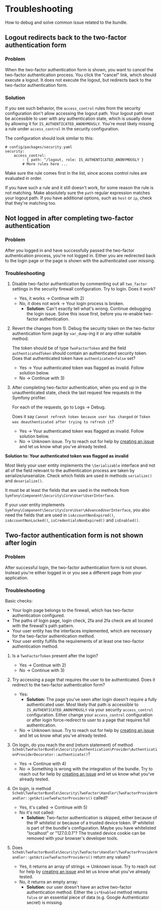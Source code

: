 Troubleshooting
===============

How to debug and solve common issue related to the bundle.


## Logout redirects back to the two-factor authentication form

### Problem

When the two-factor authentication form is shown, you want to cancel the two-factor authentication process. You click
the "cancel" link, which should execute a logout. It does not execute the logout, but redirects back to the two-factor
authentication form.

### Solution

If you see such behavior, the `access_control` rules from the security configuration don't allow accessing the logout
path. Your logout path must be accessible to user with any authentication state, which is usually done by allowing it
for `IS_AUTHENTICATED_ANONYMOUSLY`. You're most likely missing a rule under `access_control` in the security
configuration.

The configuration should look similar to this:

```
# config/packages/security.yaml
security:
    access_control:
        - { path: ^/logout, role: IS_AUTHENTICATED_ANONYMOUSLY }
        # More rules here ...
```

Make sure the rule comes first in the list, since access control rules are evaluated in order.

If you have such a rule and it still doesn't work, for some reason the rule is not matching. Make absolutely sure the
`path` regular expression matches your logout path. If you have additional options, such as `host` or `ip`, check that
they're matching too.


## Not logged in after completing two-factor authentication

### Problem

After you logged in and have successfully passed the two-factor authentication process, you're not logged in. Either you
are redirected back to the login page or the page is shown with the authenticated user missing.

### Troubleshooting

1) Disable two-factor authentication by commenting out all `two_factor` settings in the security firewall configuration.
   Try to login. Does it work?

   - Yes, it works -> Continue with 2)
   - No, it does not work -> Your login process is broken.
       - **Solution:** Can't exactly tell what's wrong. Continue debugging the login issue. Solve this issue first,
         before you re-enable two-factor authentication.

2) Revert the changes from 1). Debug the security token on the two-factor authentication form page by `var_dump`-ing it
   or any other suitable method.

   The token should be of type `TwoFactorToken` and the field `authenticatedToken` should contain an authenticated
   security token. Does that authenticated token have `authenticated`=`false` set?

   - Yes -> Your authenticated token was flagged as invalid. Follow solution below.
   - No -> Continue with 3)

3) After completing two-factor authentication, when you end up in the unauthenticated state, check the last request few
   requests in the Symfony profiler.

   For each of the requests, go to Logs -> Debug.

   Does it say `Cannot refresh token because user has changed` or `Token was deauthenticated after trying to refresh
   it`?

   - Yes -> Your authenticated token was flagged as invalid. Follow solution below.
   - No -> Unknown issue. Try to reach out for help by
     [creating an issue](https://github.com/scheb/two-factor-bundle/issues/new) and let us know what you've already
     tested.

**Solution to: Your authenticated token was flagged as invalid**

Most likely your user entity implements the `\Serializable` interface and not all of the field relevant to the
authentication process are taken by serialize/unserialize. Check which fields are used in methods `serialize()` and
`deserialize()`.

It must be at least the fields that are used in the methods from `Symfony\Component\Security\Core\User\UserInterface`.

If your user entity implements `Symfony\Component\Security\Core\User\AdvancedUserInterface`, you also need the fields
that are used in `isAccountNonExpired()`, `isAccountNonLocked()`, `isCredentialsNonExpired()` and `isEnabled()`.


## Two-factor authentication form is not shown after login

### Problem

After successful login, the two-factor authentication form is not shown. Instead you're either logged in or you see
a different page from your application.

### Troubleshooting

Basic checks:
- Your login page belongs to the firewall, which has two-factor authentication configured.
- The paths of login page, login check, 2fa and 2fa check are all located with the firewall's path pattern.
- Your user entity has the interfaces implemented, which are necessary for the two-factor authentication method.
- Your user entity fulfills the requirements of at least one two-factor authentication method.

1) Is a `TwoFactorToken` present after the login?

   - Yes -> Continue with 2)
   - No -> Continue with 3)

2) Try accessing a page that requires the user to be authenticated. Does it redirect to the two-factor authentication
   form?

   - Yes:
       - **Solution:** The page you've seen after login doesn't require a fully authenticated user. Most likely that
         path is accessible to `IS_AUTHENTICATED_ANONYMOUSLY` via your security `access_control` configuration. Either
         change your `access_control` configuration or after login force-redirect to user to a page that requires full
         authentication.
   - No -> Unknown issue. Try to reach out for help by
     [creating an issue](https://github.com/scheb/two-factor-bundle/issues/new) and let us know what you've already
     tested.

3) On login, do you reach the end (return statement) of method
   `Scheb\TwoFactorBundle\Security\Authentication\Provider\AuthenticationProviderDecorator::authenticate()`?

   - Yes -> Continue with 4)
   - No -> Something is wrong with the integration of the bundle. Try to reach out for help by
     [creating an issue](https://github.com/scheb/two-factor-bundle/issues/new) and let us know what you've already
     tested.

4) On login, is method
   `Scheb\TwoFactorBundle\Security\TwoFactor\Handler\TwoFactorProviderHandler::getActiveTwoFactorProviders()` called?

   - Yes, it's called -> Continue with 5)
   - No it's not called:
      - **Solution:** Two-factor authentication is skipped, either because of the IP whitelist or because of a trusted
        device token. IP whitelist is part of the bundle's configuration. Maybe you have whitelisted "localhost" or
        "127.0.0.1"? The trusted device cookie can be removed with your browser's developer tools.

5) Does `Scheb\TwoFactorBundle\Security\TwoFactor\Handler\TwoFactorProviderHandler::getActiveTwoFactorProviders()`
   return any values?

   - Yes, it returns an array of strings -> Unknown issue. Try to reach out for help by
     [creating an issue](https://github.com/scheb/two-factor-bundle/issues/new) and let us know what you've already
     tested.
   - No, it returns an empty array:
       - **Solution:** our user doesn't have an active two-factor authentication method. Either the `is*Enabled` method
         returns `false` or an essential piece of data (e.g. Google Authenticator secret) is missing.
